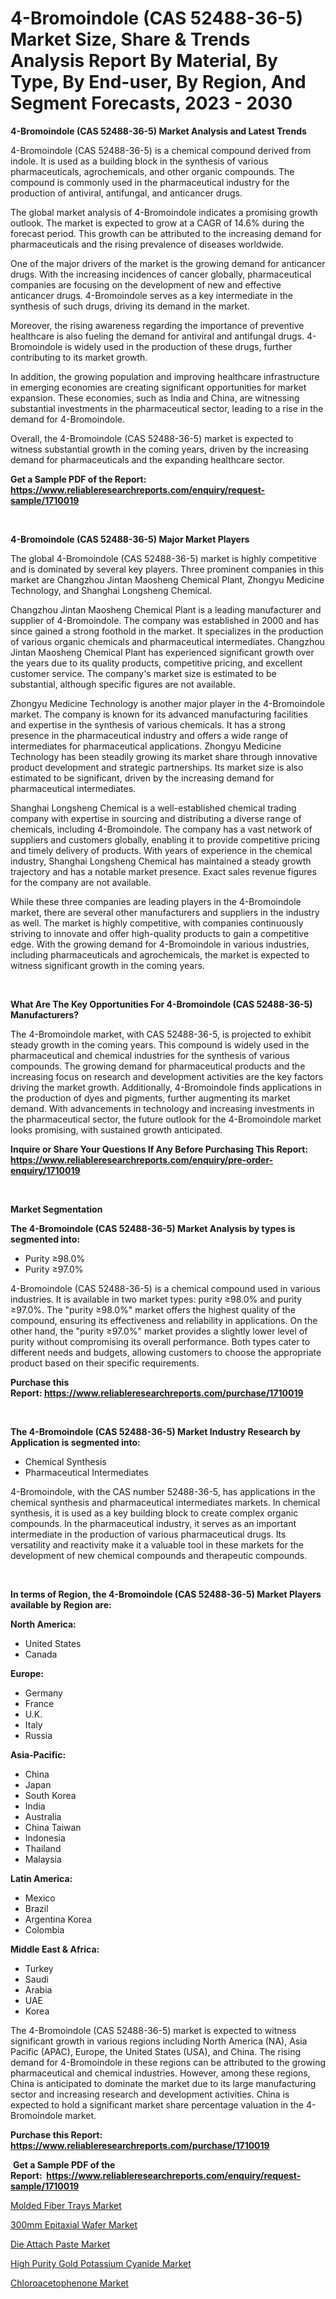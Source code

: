 <p><h1>4-Bromoindole (CAS 52488-36-5) Market Size, Share & Trends Analysis Report By Material, By Type, By End-user, By Region, And Segment Forecasts, 2023 - 2030</h1></p><p><strong>4-Bromoindole (CAS 52488-36-5) Market Analysis and Latest Trends</strong></p>
<p><p>4-Bromoindole (CAS 52488-36-5) is a chemical compound derived from indole. It is used as a building block in the synthesis of various pharmaceuticals, agrochemicals, and other organic compounds. The compound is commonly used in the pharmaceutical industry for the production of antiviral, antifungal, and anticancer drugs.</p><p>The global market analysis of 4-Bromoindole indicates a promising growth outlook. The market is expected to grow at a CAGR of 14.6% during the forecast period. This growth can be attributed to the increasing demand for pharmaceuticals and the rising prevalence of diseases worldwide.</p><p>One of the major drivers of the market is the growing demand for anticancer drugs. With the increasing incidences of cancer globally, pharmaceutical companies are focusing on the development of new and effective anticancer drugs. 4-Bromoindole serves as a key intermediate in the synthesis of such drugs, driving its demand in the market.</p><p>Moreover, the rising awareness regarding the importance of preventive healthcare is also fueling the demand for antiviral and antifungal drugs. 4-Bromoindole is widely used in the production of these drugs, further contributing to its market growth.</p><p>In addition, the growing population and improving healthcare infrastructure in emerging economies are creating significant opportunities for market expansion. These economies, such as India and China, are witnessing substantial investments in the pharmaceutical sector, leading to a rise in the demand for 4-Bromoindole.</p><p>Overall, the 4-Bromoindole (CAS 52488-36-5) market is expected to witness substantial growth in the coming years, driven by the increasing demand for pharmaceuticals and the expanding healthcare sector.</p></p>
<p><strong>Get a Sample PDF of the Report:&nbsp; <a href="https://www.reliableresearchreports.com/enquiry/request-sample/1710019">https://www.reliableresearchreports.com/enquiry/request-sample/1710019</a></strong></p>
<p>&nbsp;</p>
<p><strong>4-Bromoindole (CAS 52488-36-5) Major Market Players</strong></p>
<p><p>The global 4-Bromoindole (CAS 52488-36-5) market is highly competitive and is dominated by several key players. Three prominent companies in this market are Changzhou Jintan Maosheng Chemical Plant, Zhongyu Medicine Technology, and Shanghai Longsheng Chemical.</p><p>Changzhou Jintan Maosheng Chemical Plant is a leading manufacturer and supplier of 4-Bromoindole. The company was established in 2000 and has since gained a strong foothold in the market. It specializes in the production of various organic chemicals and pharmaceutical intermediates. Changzhou Jintan Maosheng Chemical Plant has experienced significant growth over the years due to its quality products, competitive pricing, and excellent customer service. The company's market size is estimated to be substantial, although specific figures are not available.</p><p>Zhongyu Medicine Technology is another major player in the 4-Bromoindole market. The company is known for its advanced manufacturing facilities and expertise in the synthesis of various chemicals. It has a strong presence in the pharmaceutical industry and offers a wide range of intermediates for pharmaceutical applications. Zhongyu Medicine Technology has been steadily growing its market share through innovative product development and strategic partnerships. Its market size is also estimated to be significant, driven by the increasing demand for pharmaceutical intermediates.</p><p>Shanghai Longsheng Chemical is a well-established chemical trading company with expertise in sourcing and distributing a diverse range of chemicals, including 4-Bromoindole. The company has a vast network of suppliers and customers globally, enabling it to provide competitive pricing and timely delivery of products. With years of experience in the chemical industry, Shanghai Longsheng Chemical has maintained a steady growth trajectory and has a notable market presence. Exact sales revenue figures for the company are not available.</p><p>While these three companies are leading players in the 4-Bromoindole market, there are several other manufacturers and suppliers in the industry as well. The market is highly competitive, with companies continuously striving to innovate and offer high-quality products to gain a competitive edge. With the growing demand for 4-Bromoindole in various industries, including pharmaceuticals and agrochemicals, the market is expected to witness significant growth in the coming years.</p></p>
<p>&nbsp;</p>
<p><strong>What Are The Key Opportunities For 4-Bromoindole (CAS 52488-36-5) Manufacturers?</strong></p>
<p><p>The 4-Bromoindole market, with CAS 52488-36-5, is projected to exhibit steady growth in the coming years. This compound is widely used in the pharmaceutical and chemical industries for the synthesis of various compounds. The growing demand for pharmaceutical products and the increasing focus on research and development activities are the key factors driving the market growth. Additionally, 4-Bromoindole finds applications in the production of dyes and pigments, further augmenting its market demand. With advancements in technology and increasing investments in the pharmaceutical sector, the future outlook for the 4-Bromoindole market looks promising, with sustained growth anticipated.</p></p>
<p><strong>Inquire or Share Your Questions If Any Before Purchasing This Report: <a href="https://www.reliableresearchreports.com/enquiry/pre-order-enquiry/1710019">https://www.reliableresearchreports.com/enquiry/pre-order-enquiry/1710019</a></strong></p>
<p>&nbsp;</p>
<p><strong>Market Segmentation</strong></p>
<p><strong>The 4-Bromoindole (CAS 52488-36-5) Market Analysis by types is segmented into:</strong></p>
<p><ul><li>Purity ≥98.0%</li><li>Purity ≥97.0%</li></ul></p>
<p><p>4-Bromoindole (CAS 52488-36-5) is a chemical compound used in various industries. It is available in two market types: purity ≥98.0% and purity ≥97.0%. The "purity ≥98.0%" market offers the highest quality of the compound, ensuring its effectiveness and reliability in applications. On the other hand, the "purity ≥97.0%" market provides a slightly lower level of purity without compromising its overall performance. Both types cater to different needs and budgets, allowing customers to choose the appropriate product based on their specific requirements.</p></p>
<p><strong>Purchase this Report:&nbsp;<a href="https://www.reliableresearchreports.com/purchase/1710019">https://www.reliableresearchreports.com/purchase/1710019</a></strong></p>
<p>&nbsp;</p>
<p><strong>The 4-Bromoindole (CAS 52488-36-5) Market Industry Research by Application is segmented into:</strong></p>
<p><ul><li>Chemical Synthesis</li><li>Pharmaceutical Intermediates</li></ul></p>
<p><p>4-Bromoindole, with the CAS number 52488-36-5, has applications in the chemical synthesis and pharmaceutical intermediates markets. In chemical synthesis, it is used as a key building block to create complex organic compounds. In the pharmaceutical industry, it serves as an important intermediate in the production of various pharmaceutical drugs. Its versatility and reactivity make it a valuable tool in these markets for the development of new chemical compounds and therapeutic compounds.</p></p>
<p>&nbsp;</p>
<p><strong>In terms of Region, the 4-Bromoindole (CAS 52488-36-5) Market Players available by Region are:</strong></p>
<p>
    <p> <strong> North America: </strong>
        <ul>
            <li>United States</li>
            <li>Canada</li>
        </ul>
        </p> 
    <p> <strong> Europe: </strong>
        <ul>
            <li>Germany</li>
            <li>France</li>
            <li>U.K.</li>
            <li>Italy</li>
            <li>Russia</li>
        </ul>
        </p> 
    <p> <strong> Asia-Pacific: </strong>
        <ul>
            <li>China</li>
            <li>Japan</li>
            <li>South Korea</li>
            <li>India</li>
            <li>Australia</li>
            <li>China Taiwan</li>
            <li>Indonesia</li>
            <li>Thailand</li>
            <li>Malaysia</li>
        </ul>
        </p> 
    <p> <strong> Latin America: </strong>
        <ul>
            <li>Mexico</li>
            <li>Brazil</li>
            <li>Argentina Korea</li>
            <li>Colombia</li>
        </ul>
        </p> 
    <p> <strong> Middle East & Africa: </strong>
        <ul>
            <li>Turkey</li>
            <li>Saudi</li>
            <li>Arabia</li>
            <li>UAE</li>
            <li>Korea</li>
        </ul>
    </p>
    </p>
<p><p>The 4-Bromoindole (CAS 52488-36-5) market is expected to witness significant growth in various regions including North America (NA), Asia Pacific (APAC), Europe, the United States (USA), and China. The rising demand for 4-Bromoindole in these regions can be attributed to the growing pharmaceutical and chemical industries. However, among these regions, China is anticipated to dominate the market due to its large manufacturing sector and increasing research and development activities. China is expected to hold a significant market share percentage valuation in the 4-Bromoindole market.</p></p>
<p><strong>Purchase this Report: <a href="https://www.reliableresearchreports.com/purchase/1710019">https://www.reliableresearchreports.com/purchase/1710019</a></strong></p>
<p>&nbsp;<strong>Get a Sample PDF of the Report:&nbsp;&nbsp;<a href="https://www.reliableresearchreports.com/enquiry/request-sample/1710019">https://www.reliableresearchreports.com/enquiry/request-sample/1710019</a></strong></p>
<p><strong></strong></p>
<p><p><a href="https://www.linkedin.com/pulse/decoding-molded-fiber-trays-market-deep-dive-latest-trends-xwtoe/">Molded Fiber Trays Market</a></p><p><a href="https://medium.com/@charityrice2662/300mm-epitaxial-wafer-market-analysis-and-sze-forecasted-for-period-from-2023-to-2030-a4e79e193dc5">300mm Epitaxial Wafer Market</a></p><p><a href="https://www.linkedin.com/pulse/die-attach-paste-market-size-growth-forecast-from-2023-8znoe/">Die Attach Paste Market</a></p><p><a href="https://medium.com/@samirmayert107/high-purity-gold-potassium-cyanide-market-outlook-industry-overview-and-forecast-2023-to-2030-c93ca1238f95">High Purity Gold Potassium Cyanide Market</a></p><p><a href="https://www.linkedin.com/pulse/chloroacetophenone-market-insights-players-forecast-till-7keec/">Chloroacetophenone Market</a></p></p>